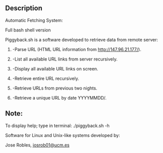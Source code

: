 ## Description
Automatic Fetching System:

Full bash shell version
 
Piggyback.sh is a software developed to retrieve data from remote server:

1. -Parse URL (HTML URL information from http://147.96.21.177/).

2. -List all available URL links from server recursively.

3. -Display all available URL links on screen.

4. -Retrieve entire URL recursively.

5. -Retrieve URLs from previous two nights.

6. -Retrieve a unique URL by date YYYYMMDD/.


## Note:

To display help; type in terminal: ./piggyback.sh -h 

Software for Linux and Unix-like systems developed by:

Jose Robles, josrob01@ucm.es
